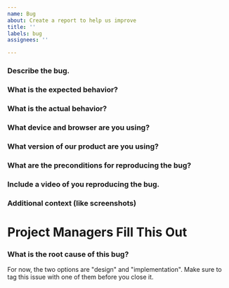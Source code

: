 ```yaml
---
name: Bug
about: Create a report to help us improve
title: ''
labels: bug
assignees: ''

---
```


### Describe the bug.

### What is the expected behavior?

### What is the actual behavior?

### What device and browser are you using?

### What version of our product are you using?

### What are the preconditions for reproducing the bug?

### Include a video of you reproducing the bug.

### Additional context (like screenshots)

# Project Managers Fill This Out

### What is the root cause of this bug?

For now, the two options are "design" and "implementation". Make sure to tag this issue with one of them before you close it.
